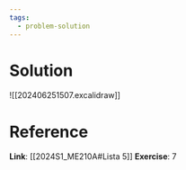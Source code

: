 ```yaml
---
tags:
  - problem-solution
---
```

# Solution
![[202406251507.excalidraw]]

# Reference
**Link**: [[2024S1_ME210A#Lista 5]]
**Exercise**: 7